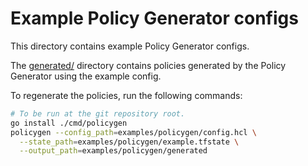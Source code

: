 # Example Policy Generator configs

This directory contains example Policy Generator configs.

The [generated/](./generated) directory contains policies generated by the
Policy Generator using the example config.

To regenerate the policies, run the following commands:

```bash
# To be run at the git repository root.
go install ./cmd/policygen
policygen --config_path=examples/policygen/config.hcl \
  --state_path=examples/policygen/example.tfstate \
  --output_path=examples/policygen/generated
```
